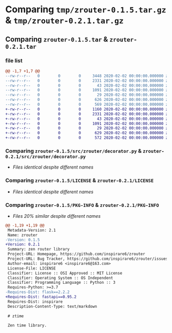 # Comparing `tmp/zrouter-0.1.5.tar.gz` & `tmp/zrouter-0.2.1.tar.gz`

## Comparing `zrouter-0.1.5.tar` & `zrouter-0.2.1.tar`

### file list

```diff
@@ -1,7 +1,7 @@
--rw-r--r--   0        0        0     3448 2020-02-02 00:00:00.000000 zrouter-0.1.5/src/zrouter/__init__.py
--rw-r--r--   0        0        0     2331 2020-02-02 00:00:00.000000 zrouter-0.1.5/src/zrouter/decorator.py
--rw-r--r--   0        0        0       43 2020-02-02 00:00:00.000000 zrouter-0.1.5/src/zrouter/exception.py
--rw-r--r--   0        0        0     1091 2020-02-02 00:00:00.000000 zrouter-0.1.5/LICENSE
--rw-r--r--   0        0        0       29 2020-02-02 00:00:00.000000 zrouter-0.1.5/README.md
--rw-r--r--   0        0        0      626 2020-02-02 00:00:00.000000 zrouter-0.1.5/pyproject.toml
--rw-r--r--   0        0        0      569 2020-02-02 00:00:00.000000 zrouter-0.1.5/PKG-INFO
+-rw-r--r--   0        0        0     1160 2020-02-02 00:00:00.000000 zrouter-0.2.1/src/zrouter/__init__.py
+-rw-r--r--   0        0        0     2331 2020-02-02 00:00:00.000000 zrouter-0.2.1/src/zrouter/decorator.py
+-rw-r--r--   0        0        0       43 2020-02-02 00:00:00.000000 zrouter-0.2.1/src/zrouter/exception.py
+-rw-r--r--   0        0        0     1091 2020-02-02 00:00:00.000000 zrouter-0.2.1/LICENSE
+-rw-r--r--   0        0        0       29 2020-02-02 00:00:00.000000 zrouter-0.2.1/README.md
+-rw-r--r--   0        0        0      629 2020-02-02 00:00:00.000000 zrouter-0.2.1/pyproject.toml
+-rw-r--r--   0        0        0      572 2020-02-02 00:00:00.000000 zrouter-0.2.1/PKG-INFO
```

### Comparing `zrouter-0.1.5/src/zrouter/decorator.py` & `zrouter-0.2.1/src/zrouter/decorator.py`

 * *Files identical despite different names*

### Comparing `zrouter-0.1.5/LICENSE` & `zrouter-0.2.1/LICENSE`

 * *Files identical despite different names*

### Comparing `zrouter-0.1.5/PKG-INFO` & `zrouter-0.2.1/PKG-INFO`

 * *Files 20% similar despite different names*

```diff
@@ -1,19 +1,19 @@
 Metadata-Version: 2.1
 Name: zrouter
-Version: 0.1.5
+Version: 0.2.1
 Summary: zen router library
 Project-URL: Homepage, https://github.com/inspirare6/zrouter
 Project-URL: Bug Tracker, https://github.com/inspirare6/zrouter/issues
 Author-email: inspirare6 <inspirare6@163.com>
 License-File: LICENSE
 Classifier: License :: OSI Approved :: MIT License
 Classifier: Operating System :: OS Independent
 Classifier: Programming Language :: Python :: 3
 Requires-Python: >=3.7
-Requires-Dist: flask==2.2.2
+Requires-Dist: fastapi==0.95.2
 Requires-Dist: inspirare
 Description-Content-Type: text/markdown
 
 # ztime
 
 Zen time library.
```

